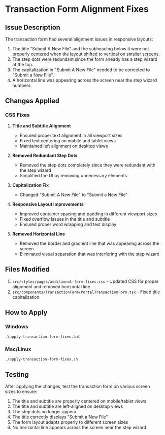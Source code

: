 # Transaction Form Alignment Fixes

## Issue Description

The transaction form had several alignment issues in responsive layouts:

1. The title "Submit A New File" and the subheading below it were not properly centered when the layout shifted to vertical on smaller screens.
2. The step dots were redundant since the form already has a step wizard at the top.
3. The capitalization in "Submit A New File" needed to be corrected to "Submit a New File".
4. A horizontal line was appearing across the screen near the step wizard numbers.

## Changes Applied

### CSS Fixes

1. **Title and Subtitle Alignment**
   - Ensured proper text alignment in all viewport sizes
   - Fixed text centering on mobile and tablet views
   - Maintained left alignment on desktop views

2. **Removed Redundant Step Dots**
   - Removed the step dots completely since they were redundant with the step wizard
   - Simplified the UI by removing unnecessary elements

3. **Capitalization Fix**
   - Changed "Submit A New File" to "Submit a New File"

4. **Responsive Layout Improvements**
   - Improved container spacing and padding in different viewport sizes
   - Fixed overflow issues in the title and subtitle
   - Ensured proper word wrapping and text display

5. **Removed Horizontal Line**
   - Removed the border and gradient line that was appearing across the screen
   - Eliminated visual separation that was interfering with the step wizard

## Files Modified

1. `src/styles/pages/additional-form-fixes.css` - Updated CSS for proper alignment and removed horizontal line
2. `src/components/TransactionForm/PortalTransactionForm.tsx` - Fixed title capitalization

## How to Apply

### Windows
```
.\apply-transaction-form-fixes.bat
```

### Mac/Linux
```
./apply-transaction-form-fixes.sh
```

## Testing

After applying the changes, test the transaction form on various screen sizes to ensure:

1. The title and subtitle are properly centered on mobile/tablet views
2. The title and subtitle are left-aligned on desktop views
3. The step dots no longer appear
4. The title correctly displays "Submit a New File"
5. The form layout adapts properly to different screen sizes
6. No horizontal line appears across the screen near the step wizard